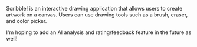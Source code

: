 Scribble! is an interactive drawing application that allows users to create artwork on a canvas. Users can use drawing tools such as a brush, eraser, and color picker. 

I'm hoping to add an AI analysis and rating/feedback feature in the future as well!